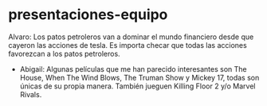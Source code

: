 
# presentaciones-equipo

Alvaro: Los patos petroleros van a dominar el mundo financiero desde que cayeron las acciones de tesla.
Es importa checar que todas las acciones favorezcan a los patos petroleros.

- Abigail: Algunas películas que me han parecido interesantes son The House, When The Wind Blows, The Truman Show y Mickey 17, todas son únicas de su propia manera. También jueguen Killing Floor 2 y/o Marvel Rivals.

